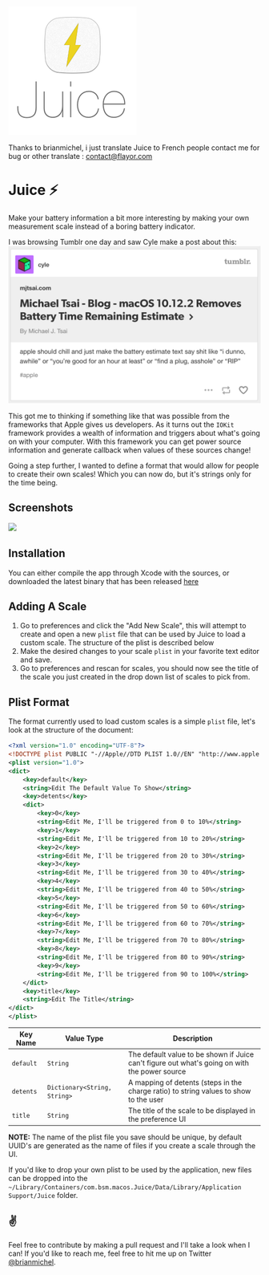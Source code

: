 ![](/images/icon-readme.png)

Thanks to brianmichel, i just translate Juice to French people contact me for bug or other translate : contact@flayor.com
# Juice ⚡️
Make your battery information a bit more interesting by making your own measurement scale instead of a boring battery indicator.

I was browsing Tumblr one day and saw Cyle make a post about this:
![](/images/cyle-post.png)

This got me to thinking if something like that was possible from the frameworks that Apple gives us developers. As it turns out the `IOKit` framework provides a wealth of information and triggers about what's going on with your computer. With this framework you can get power source information and generate callback when values of these sources change!

Going a step further, I wanted to define a format that would allow for people to create their own scales! Which you can now do, but it's strings only for the time being.

## Screenshots
![](https://d3vv6lp55qjaqc.cloudfront.net/items/2N0v171X0y0z3m0A2M1E/Image%202016-12-17%20at%209.29.43%20PM.png?X-CloudApp-Visitor-Id=137600)

## Installation

You can either compile the app through Xcode with the sources, or downloaded the latest binary that has been released [here](https://github.com/brianmichel/Juice/releases/latest)

## Adding A Scale

1. Go to preferences and click the "Add New Scale", this will attempt to create and open a new `plist` file that can be used by Juice to load a custom scale. The structure of the plist is described below
2. Make the desired changes to your scale `plist` in your favorite text editor and save.
3. Go to preferences and rescan for scales, you should now see the title of the scale you just created in the drop down list of scales to pick from.

## Plist Format

The format currently used to load custom scales is a simple `plist` file, let's look at the structure of the document:

```xml
<?xml version="1.0" encoding="UTF-8"?>
<!DOCTYPE plist PUBLIC "-//Apple//DTD PLIST 1.0//EN" "http://www.apple.com/DTDs/PropertyList-1.0.dtd">
<plist version="1.0">
<dict>
	<key>default</key>
	<string>Edit The Default Value To Show</string>
	<key>detents</key>
	<dict>
		<key>0</key>
		<string>Edit Me, I'll be triggered from 0 to 10%</string>
		<key>1</key>
		<string>Edit Me, I'll be triggered from 10 to 20%</string>
		<key>2</key>
		<string>Edit Me, I'll be triggered from 20 to 30%</string>
		<key>3</key>
		<string>Edit Me, I'll be triggered from 30 to 40%</string>
		<key>4</key>
		<string>Edit Me, I'll be triggered from 40 to 50%</string>
		<key>5</key>
		<string>Edit Me, I'll be triggered from 50 to 60%</string>
		<key>6</key>
		<string>Edit Me, I'll be triggered from 60 to 70%</string>
		<key>7</key>
		<string>Edit Me, I'll be triggered from 70 to 80%</string>
		<key>8</key>
		<string>Edit Me, I'll be triggered from 80 to 90%</string>
		<key>9</key>
		<string>Edit Me, I'll be triggered from 90 to 100%</string>
	</dict>
	<key>title</key>
	<string>Edit The Title</string>
</dict>
</plist>
```

| Key Name | Value Type | Description |
|----------|------|-------------|
| `default` | `String` | The default value to be shown if Juice can't figure out what's going on with the power source |
| `detents` | `Dictionary<String, String>` | A mapping of detents (steps in the charge ratio) to string values to show to the user |
| `title` | `String` | The title of the scale to be displayed in the preference UI |

**NOTE:** The name of the plist file you save should be unique, by default UUID's are generated as the name of files if you create a scale through the UI.

If you'd like to drop your own plist to be used by the application, new files can be dropped into the `~/Library/Containers/com.bsm.macos.Juice/Data/Library/Application Support/Juice` folder.

## ✌️

Feel free to contribute by making a pull request and I'll take a look when I can! If you'd like to reach me, feel free to hit me up on Twitter [@brianmichel](https://www.twitter.com/brianmichel).
